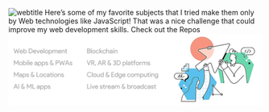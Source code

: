 ![webtitle](webtitle.png)
Here’s some of my favorite subjects that I tried make them only by Web technologies like JavaScript! That was a nice challenge that could improve my web development skills. Check out the Repos
![subjects](web-ab.png)
